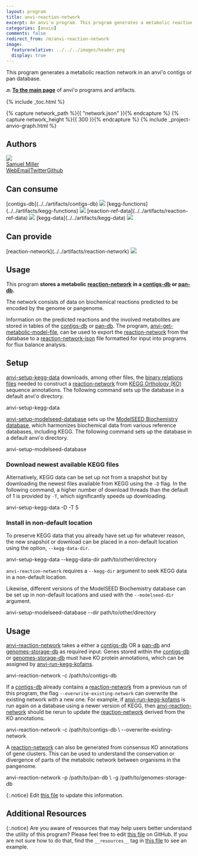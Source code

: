 ```yaml
---
layout: program
title: anvi-reaction-network
excerpt: An anvi'o program. This program generates a metabolic reaction network in an anvi&#x27;o contigs or pan database.
categories: [anvio]
comments: false
redirect_from: /m/anvi-reaction-network
image:
  featurerelative: ../../../images/header.png
  display: true
---
```


This program generates a metabolic reaction network in an anvi&#x27;o contigs or pan database.

🔙 **[To the main page](../../)** of anvi'o programs and artifacts.


{% include _toc.html %}
<div id="svg" class="subnetwork"></div>
{% capture network_path %}{{ "network.json" }}{% endcapture %}
{% capture network_height %}{{ 300 }}{% endcapture %}
{% include _project-anvio-graph.html %}


## Authors

<div class="anvio-person"><div class="anvio-person-info"><div class="anvio-person-photo"><img class="anvio-person-photo-img" src="../../images/authors/semiller10.jpg" /></div><div class="anvio-person-info-box"><a href="/people/semiller10" target="_blank"><span class="anvio-person-name">Samuel Miller</span></a><div class="anvio-person-social-box"><a href="https://semiller10.github.io" class="person-social" target="_blank"><i class="fa fa-fw fa-home"></i>Web</a><a href="mailto:samuelmiller10@gmail.com" class="person-social" target="_blank"><i class="fa fa-fw fa-envelope-square"></i>Email</a><a href="http://twitter.com/smiller_science" class="person-social" target="_blank"><i class="fa fa-fw fa-twitter-square"></i>Twitter</a><a href="http://github.com/semiller10" class="person-social" target="_blank"><i class="fa fa-fw fa-github"></i>Github</a></div></div></div></div>



## Can consume


<p style="text-align: left" markdown="1"><span class="artifact-r">[contigs-db](../../artifacts/contigs-db) <img src="../../images/icons/DB.png" class="artifact-icon-mini" /></span> <span class="artifact-r">[kegg-functions](../../artifacts/kegg-functions) <img src="../../images/icons/CONCEPT.png" class="artifact-icon-mini" /></span> <span class="artifact-r">[reaction-ref-data](../../artifacts/reaction-ref-data) <img src="../../images/icons/DB.png" class="artifact-icon-mini" /></span> <span class="artifact-r">[kegg-data](../../artifacts/kegg-data) <img src="../../images/icons/DB.png" class="artifact-icon-mini" /></span></p>


## Can provide


<p style="text-align: left" markdown="1"><span class="artifact-p">[reaction-network](../../artifacts/reaction-network) <img src="../../images/icons/CONCEPT.png" class="artifact-icon-mini" /></span></p>


## Usage


This program **stores a metabolic <span class="artifact-n">[reaction-network](/help/main/artifacts/reaction-network)</span> in a <span class="artifact-n">[contigs-db](/help/main/artifacts/contigs-db)</span> or <span class="artifact-n">[pan-db](/help/main/artifacts/pan-db)</span>.**

The network consists of data on biochemical reactions predicted to be encoded by the genome or pangenome.

Information on the predicted reactions and the involved metabolites are stored in tables of the <span class="artifact-n">[contigs-db](/help/main/artifacts/contigs-db)</span> or <span class="artifact-n">[pan-db](/help/main/artifacts/pan-db)</span>. The program, <span class="artifact-p">[anvi-get-metabolic-model-file](/help/main/programs/anvi-get-metabolic-model-file)</span>, can be used to export the <span class="artifact-n">[reaction-network](/help/main/artifacts/reaction-network)</span> from the database to a <span class="artifact-n">[reaction-network-json](/help/main/artifacts/reaction-network-json)</span> file formatted for input into programs for flux balance analysis.

## Setup

<span class="artifact-p">[anvi-setup-kegg-data](/help/main/programs/anvi-setup-kegg-data)</span> downloads, among other files, the [binary relations files](https://www.genome.jp/brite/br08906) needed to construct a <span class="artifact-n">[reaction-network](/help/main/artifacts/reaction-network)</span> from [KEGG Orthology (KO)](https://www.genome.jp/kegg/ko.html) sequence annotations. The following command sets up the database in a default anvi'o directory.

<div class="codeblock" markdown="1">
anvi&#45;setup&#45;kegg&#45;data
</div>

<span class="artifact-p">[anvi-setup-modelseed-database](/help/main/programs/anvi-setup-modelseed-database)</span> sets up the [ModelSEED Biochemistry database](https://github.com/ModelSEED/ModelSEEDDatabase), which harmonizes biochemical data from various reference databases, including KEGG. The following command sets up the database in a default anvi'o directory.

<div class="codeblock" markdown="1">
anvi&#45;setup&#45;modelseed&#45;database
</div>

### Download newest available KEGG files

Alternatively, KEGG data can be set up not from a snapshot but by downloading the newest files available from KEGG using the `-D` flag. In the following command, a higher number of download threads than the default of 1 is provided by `-T`, which significantly speeds up downloading.

<div class="codeblock" markdown="1">
anvi&#45;setup&#45;kegg&#45;data &#45;D &#45;T 5
</div>

### Install in non-default location

To preserve KEGG data that you already have set up for whatever reason, the new snapshot or download can be placed in a non-default location using the option, `--kegg-data-dir`.

<div class="codeblock" markdown="1">
anvi&#45;setup&#45;kegg&#45;data &#45;&#45;kegg&#45;data&#45;dir path/to/other/directory
</div>

`anvi-reaction-network` requires a `--kegg-dir` argument to seek KEGG data in a non-default location.

Likewise, different versions of the ModelSEED Biochemistry database can be set up in non-default locations and used with the `--modelseed-dir` argument.

<div class="codeblock" markdown="1">
anvi&#45;setup&#45;modelseed&#45;database &#45;&#45;dir path/to/other/directory
</div>

## Usage

<span class="artifact-p">[anvi-reaction-network](/help/main/programs/anvi-reaction-network)</span> takes a either a <span class="artifact-n">[contigs-db](/help/main/artifacts/contigs-db)</span> OR a <span class="artifact-n">[pan-db](/help/main/artifacts/pan-db)</span> and <span class="artifact-n">[genomes-storage-db](/help/main/artifacts/genomes-storage-db)</span> as required input. Genes stored within the <span class="artifact-n">[contigs-db](/help/main/artifacts/contigs-db)</span> or <span class="artifact-n">[genomes-storage-db](/help/main/artifacts/genomes-storage-db)</span> must have KO protein annotations, which can be assigned by <span class="artifact-p">[anvi-run-kegg-kofams](/help/main/programs/anvi-run-kegg-kofams)</span>.

<div class="codeblock" markdown="1">
anvi&#45;reaction&#45;network &#45;c /path/to/contigs&#45;db
</div>

If a <span class="artifact-n">[contigs-db](/help/main/artifacts/contigs-db)</span> already contains a <span class="artifact-n">[reaction-network](/help/main/artifacts/reaction-network)</span> from a previous run of this program, the flag `--overwrite-existing-network` can overwrite the existing network with a new one. For example, if <span class="artifact-p">[anvi-run-kegg-kofams](/help/main/programs/anvi-run-kegg-kofams)</span> is run again on a database using a newer version of KEGG, then <span class="artifact-p">[anvi-reaction-network](/help/main/programs/anvi-reaction-network)</span> should be rerun to update the <span class="artifact-n">[reaction-network](/help/main/artifacts/reaction-network)</span> derived from the KO annotations.

<div class="codeblock" markdown="1">
anvi&#45;reaction&#45;network &#45;c /path/to/contigs&#45;db \
                      &#45;&#45;overwrite&#45;existing&#45;network
</div>

A <span class="artifact-n">[reaction-network](/help/main/artifacts/reaction-network)</span> can also be generated from consensus KO annotations of gene clusters. This can be used to understand the conservation or divergence of parts of the metabolic network between organisms in the pangenome.

<div class="codeblock" markdown="1">
anvi&#45;reaction&#45;network &#45;p /path/to/pan&#45;db \
                      &#45;g /path/to/genomes&#45;storage&#45;db
</div>


{:.notice}
Edit [this file](https://github.com/merenlab/anvio/tree/master/anvio/docs/programs/anvi-reaction-network.md) to update this information.


## Additional Resources



{:.notice}
Are you aware of resources that may help users better understand the utility of this program? Please feel free to edit [this file](https://github.com/merenlab/anvio/tree/master/bin/anvi-reaction-network) on GitHub. If you are not sure how to do that, find the `__resources__` tag in [this file](https://github.com/merenlab/anvio/blob/master/bin/anvi-interactive) to see an example.
